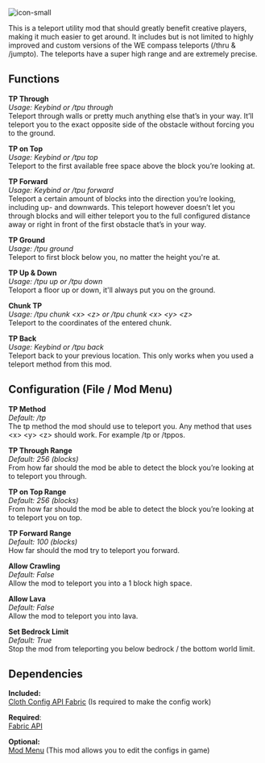 ![icon-small](https://user-images.githubusercontent.com/84018133/117811201-9026d280-b260-11eb-9363-6e344db93bc3.png)

This is a teleport utility mod that should greatly benefit creative players, making it much easier to get around. It includes but is not limited to highly improved and custom versions of the WE compass teleports (/thru & /jumpto). The teleports have a super high range and are extremely precise.  

## **Functions**

**TP Through**  
*Usage: Keybind or /tpu through*  
Teleport through walls or pretty much anything else that’s in your way. It’ll teleport you to the exact opposite side of the obstacle without forcing you to the ground.

**TP on Top**  
*Usage: Keybind or /tpu top*  
Teleport to the first available free space above the block you’re looking at.

**TP Forward**  
*Usage: Keybind or /tpu forward*  
Teleport a certain amount of blocks into the direction you’re looking, including up- and downwards. This teleport however doesn’t let you through blocks and will either teleport you to the full configured distance away or right in front of the first obstacle that’s in your way.

**TP Ground**  
*Usage: /tpu ground*  
Teleport to first block below you, no matter the height you're at.

**TP Up & Down**  
*Usage: /tpu up or /tpu down*  
Teloport a floor up or down, it'll always put you on the ground.

**Chunk TP**  
*Usage: /tpu chunk \<x> \<z> or /tpu chunk \<x> \<y> \<z>*  
Teleport to the coordinates of the entered chunk.

**TP Back**  
*Usage: Keybind or /tpu back*  
Teleport back to your previous location. This only works when you used a teleport method from this mod.

## **Configuration (File / Mod Menu)**

**TP Method**  
*Default: /tp*  
The tp method the mod should use to teleport you. Any method that uses \<x> \<y> \<z> should work.
For example /tp or /tppos.

**TP Through Range**  
*Default: 256 (blocks)*  
From how far should the mod be able to detect the block you’re looking at to teleport you through.

**TP on Top Range**  
*Default: 256 (blocks)*  
From how far should the mod be able to detect the block you’re looking at to teleport you on top.

**TP Forward Range**  
*Default: 100 (blocks)*  
How far should the mod try to teleport you forward.

**Allow Crawling**  
*Default: False*  
Allow the mod to teleport you into a 1 block high space.

**Allow Lava**  
*Default: False*  
Allow the mod to teleport you into lava.

**Set Bedrock Limit**  
*Default: True*  
Stop the mod from teleporting you below bedrock / the bottom world limit.

## **Dependencies**

**Included:**  
[Cloth Config API Fabric](https://github.com/shedaniel/cloth-config) (Is required to make the config work)
 		
**Required**:  
[Fabric API](https://github.com/FabricMC/fabric)

**Optional:**  
[Mod Menu](https://github.com/TerraformersMC/ModMenu) (This mod allows you to edit the configs in game)
